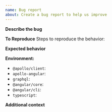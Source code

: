 ```yaml
---
name: Bug report
about: Create a bug report to help us improve
---
```


**Describe the bug**

<!-- A clear and concise description of what the bug is. -->

**To Reproduce**
Steps to reproduce the behavior:

**Expected behavior**

<!-- A clear and concise description of what you expected to happen. -->

**Environment:**

- `@apollo/client`:
- `apollo-angular`:
- `graphql`:
- `@angular/core`:
- `@angular/cli`:
- `typescript`:

**Additional context**

<!-- Add any other context about the problem here. -->

